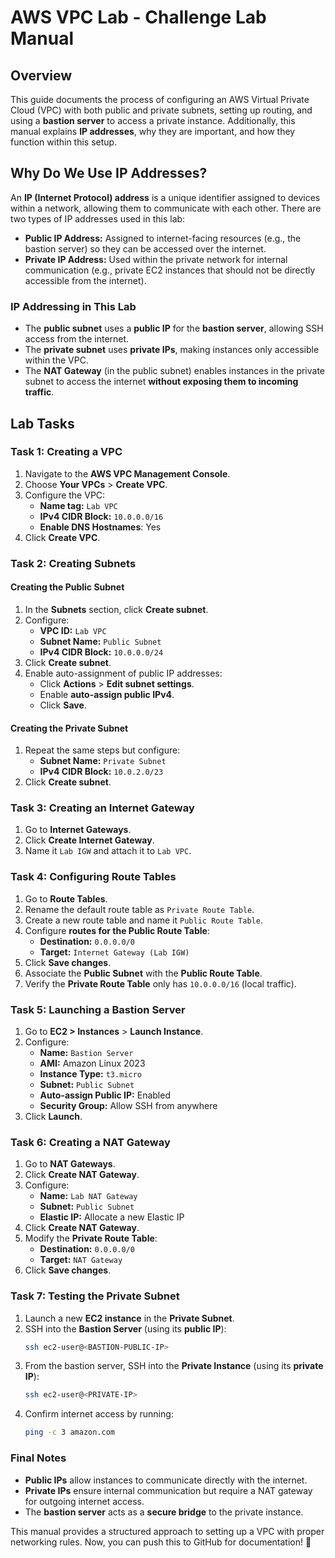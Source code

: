 # AWS VPC Lab - Challenge Lab Manual

## **Overview**
This guide documents the process of configuring an AWS Virtual Private Cloud (VPC) with both public and private subnets, setting up routing, and using a **bastion server** to access a private instance. Additionally, this manual explains **IP addresses**, why they are important, and how they function within this setup.

## **Why Do We Use IP Addresses?**
An **IP (Internet Protocol) address** is a unique identifier assigned to devices within a network, allowing them to communicate with each other. There are two types of IP addresses used in this lab:

- **Public IP Address:** Assigned to internet-facing resources (e.g., the bastion server) so they can be accessed over the internet.
- **Private IP Address:** Used within the private network for internal communication (e.g., private EC2 instances that should not be directly accessible from the internet).

### **IP Addressing in This Lab**
- The **public subnet** uses a **public IP** for the **bastion server**, allowing SSH access from the internet.
- The **private subnet** uses **private IPs**, making instances only accessible within the VPC.
- The **NAT Gateway** (in the public subnet) enables instances in the private subnet to access the internet **without exposing them to incoming traffic**.

## **Lab Tasks**
### **Task 1: Creating a VPC**
1. Navigate to the **AWS VPC Management Console**.
2. Choose **Your VPCs** > **Create VPC**.
3. Configure the VPC:
   - **Name tag:** `Lab VPC`
   - **IPv4 CIDR Block:** `10.0.0.0/16`
   - **Enable DNS Hostnames**: Yes
4. Click **Create VPC**.

### **Task 2: Creating Subnets**
#### **Creating the Public Subnet**
1. In the **Subnets** section, click **Create subnet**.
2. Configure:
   - **VPC ID:** `Lab VPC`
   - **Subnet Name:** `Public Subnet`
   - **IPv4 CIDR Block:** `10.0.0.0/24`
3. Click **Create subnet**.
4. Enable auto-assignment of public IP addresses:
   - Click **Actions** > **Edit subnet settings**.
   - Enable **auto-assign public IPv4**.
   - Click **Save**.

#### **Creating the Private Subnet**
1. Repeat the same steps but configure:
   - **Subnet Name:** `Private Subnet`
   - **IPv4 CIDR Block:** `10.0.2.0/23`
2. Click **Create subnet**.

### **Task 3: Creating an Internet Gateway**
1. Go to **Internet Gateways**.
2. Click **Create Internet Gateway**.
3. Name it `Lab IGW` and attach it to `Lab VPC`.

### **Task 4: Configuring Route Tables**
1. Go to **Route Tables**.
2. Rename the default route table as `Private Route Table`.
3. Create a new route table and name it `Public Route Table`.
4. Configure **routes for the Public Route Table**:
   - **Destination:** `0.0.0.0/0`
   - **Target:** `Internet Gateway (Lab IGW)`
5. Click **Save changes**.
6. Associate the **Public Subnet** with the **Public Route Table**.
7. Verify the **Private Route Table** only has `10.0.0.0/16` (local traffic).

### **Task 5: Launching a Bastion Server**
1. Go to **EC2 > Instances** > **Launch Instance**.
2. Configure:
   - **Name:** `Bastion Server`
   - **AMI:** Amazon Linux 2023
   - **Instance Type:** `t3.micro`
   - **Subnet:** `Public Subnet`
   - **Auto-assign Public IP:** Enabled
   - **Security Group:** Allow SSH from anywhere
3. Click **Launch**.

### **Task 6: Creating a NAT Gateway**
1. Go to **NAT Gateways**.
2. Click **Create NAT Gateway**.
3. Configure:
   - **Name:** `Lab NAT Gateway`
   - **Subnet:** `Public Subnet`
   - **Elastic IP:** Allocate a new Elastic IP
4. Click **Create NAT Gateway**.
5. Modify the **Private Route Table**:
   - **Destination:** `0.0.0.0/0`
   - **Target:** `NAT Gateway`
6. Click **Save changes**.

### **Task 7: Testing the Private Subnet**
1. Launch a new **EC2 instance** in the **Private Subnet**.
2. SSH into the **Bastion Server** (using its **public IP**):
   ```bash
   ssh ec2-user@<BASTION-PUBLIC-IP>
   ```
3. From the bastion server, SSH into the **Private Instance** (using its **private IP**):
   ```bash
   ssh ec2-user@<PRIVATE-IP>
   ```
4. Confirm internet access by running:
   ```bash
   ping -c 3 amazon.com
   ```

### **Final Notes**
- **Public IPs** allow instances to communicate directly with the internet.
- **Private IPs** ensure internal communication but require a NAT gateway for outgoing internet access.
- The **bastion server** acts as a **secure bridge** to the private instance.

This manual provides a structured approach to setting up a VPC with proper networking rules. Now, you can push this to GitHub for documentation! 🚀

